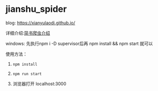 # jianshu_spider

blog: https://xianyulaodi.github.io/

详细介绍:[简书爬虫介绍](https://xianyulaodi.github.io/2017/11/29/%E7%BB%99%E5%A5%B3%E6%9C%8B%E5%8F%8B%E5%86%99%E7%9A%84%E4%B8%80%E4%B8%AA%E7%AE%80%E4%B9%A6%E7%88%AC%E8%99%AB/) 

windows: 先执行npm i -D supervisor后再 npm install && npm start 就可以

使用方法： 
1. `npm install`

2. `npm run start`

3. 浏览器打开 localhost:3000
